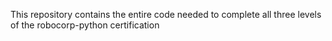 This repository contains the entire code needed to complete all three levels of the robocorp-python certification
